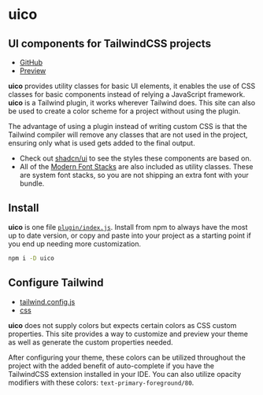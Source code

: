 # uico

## UI components for TailwindCSS projects

- [GitHub](https://github.com/rossrobino/uico)
- [Preview](https://uico.robino.dev)

**uico** provides utility classes for basic UI elements, it enables the use of CSS classes for basic components instead of relying a JavaScript framework. **uico** is a Tailwind plugin, it works wherever Tailwind does. This site can also be used to create a color scheme for a project without using the plugin.

The advantage of using a plugin instead of writing custom CSS is that the Tailwind compiler will remove any classes that are not used in the project, ensuring only what is used gets added to the final output.

- Check out [shadcn/ui](https://ui.shadcn.com/) to see the styles these components are based on.
- All of the [Modern Font Stacks](https://modernfontstacks.com/) are also included as utility classes. These are system font stacks, so you are not shipping an extra font with your bundle.

## Install

**uico** is one file [`plugin/index.js`](https://github.com/rossrobino/uico/blob/main/plugin/index.js). Install from npm to always have the most up to date version, or copy and paste into your project as a starting point if you end up needing more customization.

```bash
npm i -D uico
```

## Configure Tailwind

- [tailwind.config.js](https://github.com/rossrobino/uico/blob/main/tailwind.config.js)
- [css](https://github.com/rossrobino/uico/blob/main/src/app.postcss)

**uico** does not supply colors but expects certain colors as CSS custom properties. This site provides a way to customize and preview your theme as well as generate the custom properties needed.

After configuring your theme, these colors can be utilized throughout the project with the added benefit of auto-complete if you have the TailwindCSS extension installed in your IDE. You can also utilize opacity modifiers with these colors: `text-primary-foreground/80`.
